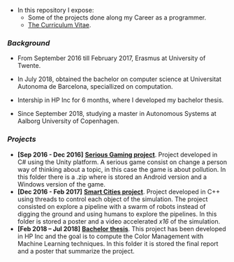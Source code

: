 
- In this repository I expose:
  - Some of the projects done along my Career as a programmer. 
  - [The Curriculum Vitae](https://github.com/jordigc2/My-projects/blob/master/Curr%C3%ADculum.pdf).
  
### *Background*
- From September 2016 till February 2017, Erasmus at University of Twente.
- In July 2018, obtained the bachelor on computer science at Universitat Autonoma de Barcelona, speciallized on computation. 
- Intership in HP Inc for 6 months, where I developed my bachelor thesis.

- Since September 2018, studying a master in Autonomous Systems at Aalborg University of Copenhagen.

### *Projects*
- **\[Sep 2016 - Dec 2016]** [**Serious Gaming project**](https://github.com/jordigc2/My-projects/tree/master/Serious%20Gaming). Project developed in C# using the Unity platform. A serious game consist on change a person way of thinking about a topic, in this case the game is about pollution. In this folder there is a .zip where is stored an Android version and a Windows version of the game.
- **\[Dec 2016 - Feb 2017]** [**Smart Cities project**](https://github.com/jordigc2/My-projects/tree/master/Smart%20Cities). Project developed in C++ using threads to control each object of the simulation. The project consisted on explore a pipeline with a swarm of robots instead of digging the ground and using humans to explore the pipelines. In this folder is stored a poster and a video accelerated *x16* of the simulation.
- **\[Feb 2018 – Jul 2018]** [**Bachelor thesis**](https://github.com/jordigc2/My-projects/tree/master/Bachelor%20thesis). This project has been developed in HP Inc and the goal is to compute the Color Management with Machine Learning techniques. In this folder it is stored the final report and a poster that summarize the project. 
